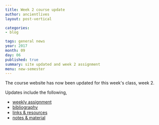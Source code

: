 ```yaml
---
title: Week 2 course update
author: ancientlives
layout: post-vertical

categories:
- blog

tags: general news
year: 2017
month: 09
day: 06
published: true
summary: site updated and week 2 assignment
menu: new-semester
---
```


The course website has now been updated for this week's class, week 2.

Updates include the following,

* [weekly assignment](/weekly_assignment)
* [bibliography](/bibliography)
* [links & resources](/links)
* [notes & material](/notes)
